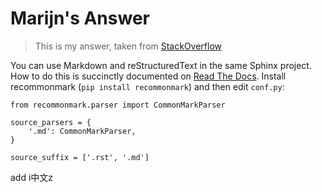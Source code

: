 # Marijn's Answer

> This is my answer, taken from [StackOverflow](http://stackoverflow.com/a/33797841/322283)


You can use Markdown and reStructuredText in the same Sphinx project. How to do this is succinctly documented on [Read The Docs]. Install recommonmark (`pip install recommonmark`) and then edit `conf.py`:


    from recommonmark.parser import CommonMarkParser
    
    source_parsers = {
        '.md': CommonMarkParser,
    }
    
    source_suffix = ['.rst', '.md']


add i中文z 

 [Read The Docs]: http://docs.readthedocs.org/en/latest/getting_started.html#in-markdown
 [beni]: http://stackoverflow.com/a/2487862/322283
